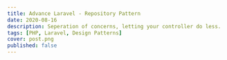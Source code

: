 ```yaml
---
title: Advance Laravel - Repository Pattern
date: 2020-08-16
description: Seperation of concerns, letting your controller do less.
tags: [PHP, Laravel, Design Patterns]
cover: post.png
published: false
---
```

